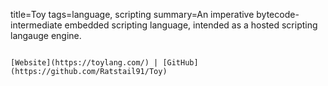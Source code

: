 title=Toy
tags=language, scripting
summary=An imperative bytecode-intermediate embedded scripting language, intended as a hosted scripting langauge engine.
~~~~~~

[Website](https://toylang.com/) | [GitHub](https://github.com/Ratstail91/Toy)

